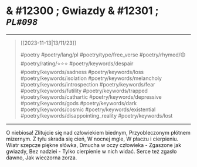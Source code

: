 # & #12300 ; Gwiazdy & #12301 ; *`PL#098`*

---

> [[2023-11-13|13/11/23]]
> 
> #poetry 
> #poetry/lang/pl
> #poetry/type/free_verse 
> #poetry/rhymed/🟡 
> #poetry/rating/⭐⭐⭐ 
> #poetry/keywords/despair #poetry/keywords/sadness #poetry/keywords/loss #poetry/keywords/isolation #poetry/keywords/melancholy #poetry/keywords/introspection #poetry/keywords/fear #poetry/keywords/futility #poetry/keywords/trapped #poetry/keywords/cathartic #poetry/keywords/depressive #poetry/keywords/gods #poetry/keywords/dark #poetry/keywords/cosmic #poetry/keywords/existential #poetry/keywords/disappointing_reality #poetry/keywords/lost 

---

O niebiosa!
Zlitujcie się nad człowiekiem biednym,
Przyobleczonym płótnem mizernym.
Z tyłu skrada się cień,
W nocnej mgle,
W płaczu i cierpieniu.
Wiatr szepcze piękne słówka,
Dmucha w oczy człowieka -
Zgaszone jak gwiazdy,
Bez nadziei -
Tylko cierpienie w nich widać.
Serce też zgasło dawno,
Jak wieczorna zorza.